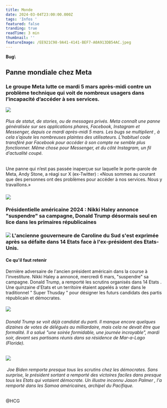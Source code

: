 ```yaml
---
title: Monde
date: 2024-03-04T23:00:00.000Z
tags: 'Infos '
featured: false
tranding: true
readTime: 3 min
thumbnail: ''
featureImage: /EE921C98-9A41-4141-BEF7-A0A913DB54AC.jpeg
---
```


**Bug**\\

## Panne mondiale chez Meta

### Le groupe Meta lutte ce mardi 5 mars après-midi contre un problème technique qui voit de nombreux usagers dans l’incapacité d’accéder à ses services.

![](/3CC8F645-73BF-4EC6-95DF-1D6B885595D3.jpeg)

###### Plus de statut, de stories, ou de messages privés. Meta connaît une panne généralisée sur ses applications phares, Facebook, Instagram et Messenger, depuis ce mardi après-midi 5 mars. Les bugs se multiplient , à cela s’ajoute les nombreuses plaintes des utilisateurs. L’habituel code transféré par Facebook pour accéder à son compte ne semble plus fonctionner.  Même chose pour Messenger, et du côté Instagram, un fil d’actualité coupé.

Une panne qui n’est pas passée inaperçue sur laquelle le porte-parole de Meta, Andy Stone, a réagi sur X (ex-Twitter) : «Nous sommes au courant que des personnes ont des problèmes pour accéder à nos services. Nous y travaillons.»

### ![](/FC292C01-70FE-4AD7-92BA-98CC8C86967B.jpeg)

### &#x20;Présidentielle américaine 2024 : Nikki Haley annonce "suspendre" sa campagne, Donald Trump désormais seul en lice dans les primaires républicaines

### ![](/F2079939-6466-49DB-BFAE-C675789C7CD8.png) L'ancienne gouverneure de Caroline du Sud s'est exprimée après sa défaite dans 14 Etats face à l'ex-président des Etats-Unis.

#### **Ce qu'il faut retenir**

Dernière adversaire de l'ancien président américain dans la course à l'investiture. Nikki Haley a annoncé, mercredi 6 mars, "suspendre" sa campagne. Donald Trump, a remporté les scrutins organisés dans 14 Etats . Une quinzaine d'Etats et un territoire étaient appelés à voter dans le traditionnel " Super Thusday " pour désigner les futurs candidats des partis républicain et démocrates.

##### ![](/5BF56857-CD1D-4EEA-8370-FBC491EA2B69.jpeg)

###### Donald Trump se voit déjà candidat du parti. Il manque encore quelques dizaines de votes de délégués au milliardaire, mais cela ne devait être que formalité. Il a salué "une soirée formidable, une journée incroyable", mardi soir, devant ses partisans réunis dans sa résidence de Mar-a-Lago (Floride).

#### ![](/42D2A60A-E46C-421E-9149-C839CD69E943.jpeg)

######  Joe Biden remporte presque tous les scrutins chez les démocrates. Sans surprise, le président sortant a remporté des victoires faciles dans presque tous les Etats qui votaient démocrate. Un illustre inconnu Jason Palmer , l'a remporté dans les Samoa américaines, archipel du Pacifique.

@HCG
